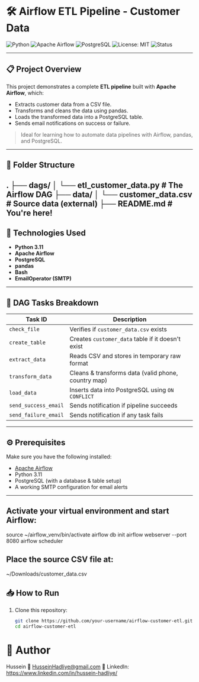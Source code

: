 # 🛠️ Airflow ETL Pipeline - Customer Data

![Python](https://img.shields.io/badge/Python-3.11-blue.svg)
![Apache Airflow](https://img.shields.io/badge/Airflow-DAG-blue)
![PostgreSQL](https://img.shields.io/badge/PostgreSQL-Database-blue)
![License: MIT](https://img.shields.io/badge/License-MIT-yellow.svg)
![Status](https://img.shields.io/badge/Status-Active-brightgreen)

---

## 📋 Project Overview

This project demonstrates a complete **ETL pipeline** built with **Apache Airflow**, which:

- Extracts customer data from a CSV file.
- Transforms and cleans the data using pandas.
- Loads the transformed data into a PostgreSQL table.
- Sends email notifications on success or failure.

> Ideal for learning how to automate data pipelines with Airflow, pandas, and PostgreSQL.

---

## 📁 Folder Structure

.
├── dags/
│ └── etl_customer_data.py # The Airflow DAG
├── data/
│ └── customer_data.csv # Source data (external)
├── README.md # You're here!
---

## 🚀 Technologies Used

- **Python 3.11**
- **Apache Airflow**
- **PostgreSQL**
- **pandas**
- **Bash**
- **EmailOperator (SMTP)**

---

## 🔄 DAG Tasks Breakdown

| Task ID             | Description                                          |
|---------------------|------------------------------------------------------|
| `check_file`        | Verifies if `customer_data.csv` exists               |
| `create_table`      | Creates `customer_data` table if it doesn't exist    |
| `extract_data`      | Reads CSV and stores in temporary raw format         |
| `transform_data`    | Cleans & transforms data (valid phone, country map)  |
| `load_data`         | Inserts data into PostgreSQL using `ON CONFLICT`     |
| `send_success_email`| Sends notification if pipeline succeeds              |
| `send_failure_email`| Sends notification if any task fails                 |

---

## ⚙️ Prerequisites

Make sure you have the following installed:

- [Apache Airflow](https://airflow.apache.org/docs/)
- Python 3.11
- PostgreSQL (with a database & table setup)
- A working SMTP configuration for email alerts

---
## Activate your virtual environment and start Airflow:


source ~/airflow_venv/bin/activate
airflow db init
airflow webserver --port 8080
airflow scheduler


## Place the source CSV file at:

~/Downloads/customer_data.csv
## 📥 How to Run

1. Clone this repository:
   ```bash
   git clone https://github.com/your-username/airflow-customer-etl.git
   cd airflow-customer-etl

# 🙋 Author
Hussein
📧 HusseinHadliye@gmail.com
🔗 LinkedIn: https://www.linkedin.com/in/hussein-hadliye/
